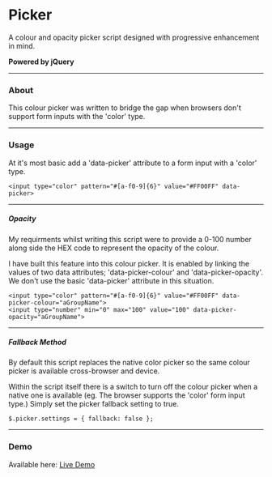 # Picker
A colour and opacity picker script designed with progressive enhancement in mind.

**Powered by jQuery**

***
### About
This colour picker was written to bridge the gap when browsers don't support form inputs with the 'color' type.

***
### Usage
At it's most basic add a 'data-picker' attribute to a form input with a 'color' type.

```
<input type="color" pattern="#[a-f0-9]{6}" value="#FF00FF" data-picker>
```

***
##### Opacity
My requirments whilst writing this script were to provide a 0-100 number along side the HEX code to represent the opacity of the colour.

I have built this feature into this colour picker. It is enabled by linking the values of two data attributes; 'data-picker-colour' and 'data-picker-opacity'.
We don't use the basic 'data-picker' attribute in this situation.

```
<input type="color" pattern="#[a-f0-9]{6}" value="#FF00FF" data-picker-colour="aGroupName">
<input type="number" min="0" max="100" value="100" data-picker-opacity="aGroupName">
```

***
##### Fallback Method
By default this script replaces the native color picker so the same colour picker is available cross-browser and device.

Within the script itself there is a switch to turn off the colour picker when a native one is available (eg. The browser supports the 'color' form input type.)
Simply set the picker fallback setting to true.

```
$.picker.settings = { fallback: false };
```

***
### Demo
Available here: [Live Demo](http://plugins.ozpital.com/picker)
